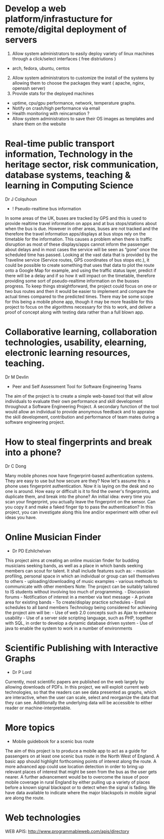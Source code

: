 # Develop a web platform/infrastucture for remote/digital deployment of servers
1. Allow system administrators to easily deploy variety of linux machines through a click/select interfaces ( free distriutions )
 - arch, fedora, ubuntu, centos
2. Allow system administrators to customize the install of the systems by allowing them to choose the packages they want ( apache, nginx, openssh server)
3. Provide stats for the deployed machines
 - uptime, cpu/gpu performance, network, temperature graphs.
 - Notify on crash/high performance via email
 - Health monitoring with reincarnation ?
 - Allow system administrators to save their OS images as templates and share them on the website

# Real-time public transport information, Technology in the heritage sector, risk communication, database systems, teaching & learning in Computing Science
Dr J Colquhoun

- ! Pseudo-realtime bus information

In some areas of the UK, buses are tracked by GPS and this is used to provide realtime travel information on apps and at bus stops/stations about when the bus is due. However in other areas, buses are not tracked and the therefore the travel information apps/displays at bus stops rely on the timetable for the information. This causes a problem when there is traffic disruption as most of these displays/apps cannot inform the passenger about delays and in most cases the service will be seen as “gone” once the scheduled time has passed. Looking at the vast data that is provided by the Traveline service (Service routes, GPS coordinates of bus stops etc.), it could be possible to create something that uses that data to plot the route onto a Google Map for example, and using the traffic status layer, predict if there will be a delay and if so how it will impact on the timetable, therefore providing some sort of pseudo-realtime information on the busses progress. To keep things straightforward, the project could focus on one or two bus routes and then it would be easier to implement and compare the actual times compared to the predicted times. There may be some scope for this being a mobile phone app, though it may be more feasible for this project to focus on the algorithms necessary for this to work, and deliver a proof of concept along with testing data rather than a full blown app.

# Collaborative learning, collaboration technologies, usability, elearning, electronic learning resources, teaching.
Dr M Devlin
- Peer and Self Assessment Tool for Software Engineering Teams

The aim of the project is to create a simple web-based tool that will allow individuals to evaluate their own performance and skill development throughout a Software Engineering Project. A secondary function of the tool would allow an individual to provide anonymous feedback and to appraise the skill development, contribution and performance of team mates during a software engineering project.

# How to steal fingerprints and break into a phone?
Dr C Dong

Many mobile phones now have fingerprint-based authentication systems. They are easy to use but how secure are they? Now let's assume this: a phone uses fingerprint authentication. Now it is laying on the desk and no one is around. How easy or difficult is it to find the owner's fingerprints, and duplicate them, and break into the phone? An initial idea: every time you scan your fingerprint, you actually leave the fingerprint on the sensor. Can you copy it and make a faked finger tip to pass the authentication? In this project, you can investigate along this line and/or experiment with other evil ideas you have.

# Online Musician Finder
- Dr PD Ezhilchelvan

This project aims at creating an online musician finder for budding musicians seeking bands, as well as a place in which bands seeking members can scout for talent. It shall include features such as: - musician profiling, personal space in which an individual or group can sell themselves to others - uploading/downloading of music examples - various methods to communicate with other members Note: The project can be suitably tailored to IS students without involving too much of programming. - Discussion forums - Notification of interest in a member via text message - A private area for existing bands - To create/display practice schedules - Email schedules to all band members Technology being considered for achieving the project aim will be: - Use of web 2.0 concepts such as Ajax to enhance usability - Use of a server side scripting language, such as PHP, together with SQL, in order to develop a dynamic database driven system - Use of java to enable the system to work in a number of environments

# Scientific Publishing with Interactive Graphs
- Dr P Lord

Currently, most scientific papers are published on the web largely by allowing downloads of PDFs. In this project, we will exploit current web technologies, so that the readers can see data presented as graphs, which are interactive, when the user can scale, select and reorganize the data that they can see. Additionally the underlying data will be accessible to either reader or machine-interpretable.

# More topics

- Mobile guidebook for a scenic bus route

The aim of this project is to produce a mobile app to act as a guide for passengers on at least one scenic bus route in the North West of England. A basic app should highlight forthcoming points of interest along the route. A more advanced app could use location detection in order to bring up relevant places of interest that might be seen from the bus as the user gets nearer. A further advancement would be to overcome the issue of poor mobile coverage in rural England by either pulling up a variety of places before a known signal blackspot or to detect when the signal is fading. We have data available to indicate where the major blackspots in mobile signal are along the route.

# Web technologies
WEB APIS: http://www.programmableweb.com/apis/directory
